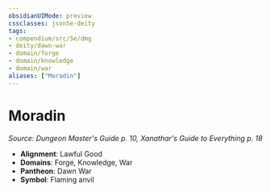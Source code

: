 ```yaml
---
obsidianUIMode: preview
cssclasses: json5e-deity
tags:
- compendium/src/5e/dmg
- deity/dawn-war
- domain/forge
- domain/knowledge
- domain/war
aliases: ["Moradin"]
---
```

# Moradin
*Source: Dungeon Master's Guide p. 10, Xanathar's Guide to Everything p. 18* 

- **Alignment**: Lawful Good
- **Domains**: Forge, Knowledge, War
- **Pantheon**: Dawn War
- **Symbol**: Flaming anvil